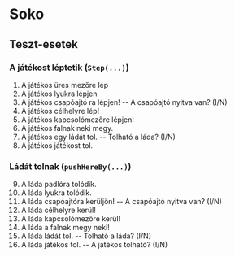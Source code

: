 # Soko

## Teszt-esetek 

### A játékost léptetik (`Step(...)`)
1. A játékos üres mezőre lép 
2. A játékos lyukra lépjen 
3. A játékos csapóajtó ra lépjen! -- A csapóajtó nyitva van? (I/N)
4. A játékos célhelyre lép! 
5. A játékos kapcsolómezőre lépjen!
6. A játékos falnak neki megy.
7. A játékos egy ládát tol. -- Tolható a láda? (I/N) 
8. A játékos játékost tol. 

### Ládát tolnak (`pushHereBy(...)`) 

9. A láda padlóra tolódik.
10. A láda lyukra tolódik.
11. A láda csapóajtóra kerüljön! -- A csapóajtó nyitva van? (I/N)
12. A láda célhelyre kerül! 
13. A láda kapcsolómezőre kerül!
14. A láda a falnak megy neki! 
15. A láda ládát tol. -- Tolható a láda? (I/N) 
16. A láda játékos tol. -- A játékos tolható? (I/N)



